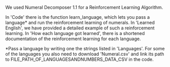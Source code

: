We used Numeral Decomposer 1.1 for a Reinforcement Learning Algorithm.

In 'Code' there is the function learn_language, which lets you pass a language* and run the reinforcement learning of numerals.
In 'Learned English', we have provided a detailed example of such a reinforcement learning.
In 'How each language got learned', there is a shortened documentation of the reinforcement learning for each language.

*Pass a language by writing one the strings listed in 'Languages'. For some of the languages you also need to download 'Numeral.csv' and link its path to FILE_PATH_OF_LANGUAGESANDNUMBERS_DATA_CSV in the code.
